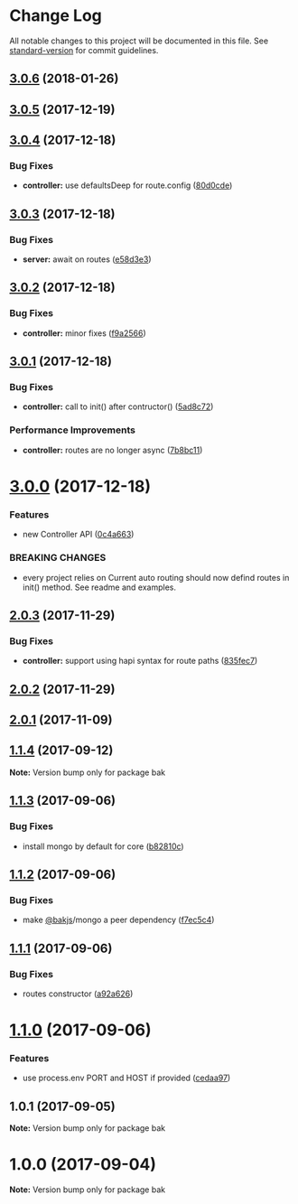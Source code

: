 # Change Log

All notable changes to this project will be documented in this file. See [standard-version](https://github.com/conventional-changelog/standard-version) for commit guidelines.

<a name="3.0.6"></a>
## [3.0.6](https://github.com/bakjs/bak/compare/v3.0.5...v3.0.6) (2018-01-26)



<a name="3.0.5"></a>
## [3.0.5](https://github.com/bakjs/bak/compare/v3.0.4...v3.0.5) (2017-12-19)



<a name="3.0.4"></a>
## [3.0.4](https://github.com/bakjs/bak/compare/v3.0.3...v3.0.4) (2017-12-18)


### Bug Fixes

* **controller:** use defaultsDeep for route.config ([80d0cde](https://github.com/bakjs/bak/commit/80d0cde))



<a name="3.0.3"></a>
## [3.0.3](https://github.com/bakjs/bak/compare/v3.0.2...v3.0.3) (2017-12-18)


### Bug Fixes

* **server:** await on routes ([e58d3e3](https://github.com/bakjs/bak/commit/e58d3e3))



<a name="3.0.2"></a>
## [3.0.2](https://github.com/bakjs/bak/compare/v3.0.1...v3.0.2) (2017-12-18)


### Bug Fixes

* **controller:** minor fixes ([f9a2566](https://github.com/bakjs/bak/commit/f9a2566))



<a name="3.0.1"></a>
## [3.0.1](https://github.com/bakjs/bak/compare/v3.0.0...v3.0.1) (2017-12-18)


### Bug Fixes

* **controller:** call to init() after contructor() ([5ad8c72](https://github.com/bakjs/bak/commit/5ad8c72))


### Performance Improvements

* **controller:** routes are no longer async ([7b8bc11](https://github.com/bakjs/bak/commit/7b8bc11))



<a name="3.0.0"></a>
# [3.0.0](https://github.com/bakjs/bak/compare/v2.0.3...v3.0.0) (2017-12-18)


### Features

* new Controller API ([0c4a663](https://github.com/bakjs/bak/commit/0c4a663))


### BREAKING CHANGES

* every project relies on Current auto routing should now defind routes in init() method. See readme and examples.



<a name="2.0.3"></a>
## [2.0.3](https://github.com/bakjs/bak/compare/v2.0.2...v2.0.3) (2017-11-29)


### Bug Fixes

* **controller:** support using hapi syntax for route paths ([835fec7](https://github.com/bakjs/bak/commit/835fec7))



<a name="2.0.2"></a>
## [2.0.2](https://github.com/bakjs/bak/compare/v2.0.1...v2.0.2) (2017-11-29)



<a name="2.0.1"></a>
## [2.0.1](https://github.com/bakjs/bak/compare/2.0.0...2.0.1) (2017-11-09)



<a name="1.1.4"></a>
## [1.1.4](https://github.com/bakjs/bak/compare/bak@1.1.3...bak@1.1.4) (2017-09-12)




**Note:** Version bump only for package bak

<a name="1.1.3"></a>
## [1.1.3](https://github.com/bakjs/bak/compare/bak@1.1.2...bak@1.1.3) (2017-09-06)


### Bug Fixes

* install mongo by default for core ([b82810c](https://github.com/bakjs/bak/commit/b82810c))




<a name="1.1.2"></a>
## [1.1.2](https://github.com/bakjs/bak/compare/bak@1.1.1...bak@1.1.2) (2017-09-06)


### Bug Fixes

* make [@bakjs](https://github.com/bakjs)/mongo a peer dependency ([f7ec5c4](https://github.com/bakjs/bak/commit/f7ec5c4))




<a name="1.1.1"></a>
## [1.1.1](https://github.com/bakjs/bak/compare/bak@1.1.0...bak@1.1.1) (2017-09-06)


### Bug Fixes

* routes constructor ([a92a626](https://github.com/bakjs/bak/commit/a92a626))




<a name="1.1.0"></a>
# [1.1.0](https://github.com/bakjs/bak/compare/bak@1.0.1...bak@1.1.0) (2017-09-06)


### Features

* use process.env PORT and HOST if provided ([cedaa97](https://github.com/bakjs/bak/commit/cedaa97))




<a name="1.0.1"></a>
## 1.0.1 (2017-09-05)




**Note:** Version bump only for package bak

<a name="1.0.0"></a>
# 1.0.0 (2017-09-04)




**Note:** Version bump only for package bak
